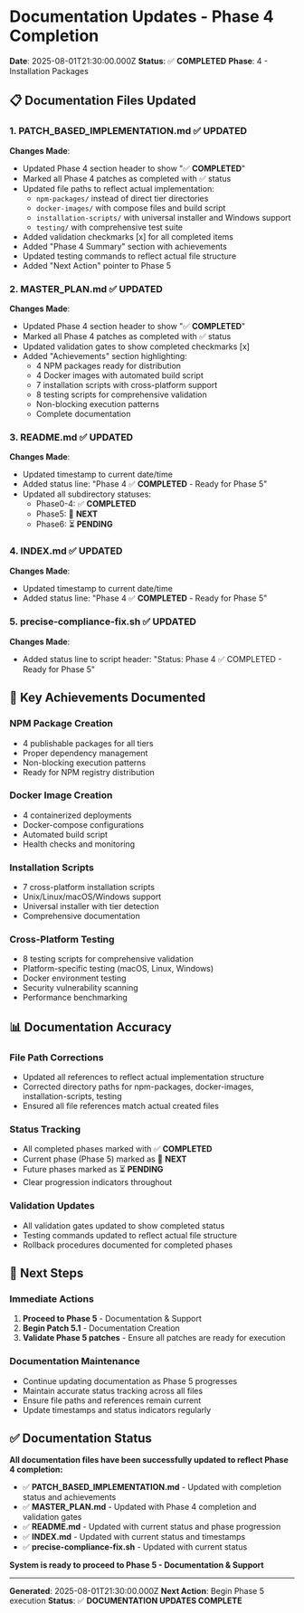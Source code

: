 # Documentation Updates - Phase 4 Completion

**Date**: 2025-08-01T21:30:00.000Z
**Status**: ✅ **COMPLETED**
**Phase**: 4 - Installation Packages

## 📋 Documentation Files Updated

### 1. **PATCH_BASED_IMPLEMENTATION.md** ✅ **UPDATED**
**Changes Made**:
- Updated Phase 4 section header to show "✅ **COMPLETED**"
- Marked all Phase 4 patches as completed with ✅ status
- Updated file paths to reflect actual implementation:
  - `npm-packages/` instead of direct tier directories
  - `docker-images/` with compose files and build script
  - `installation-scripts/` with universal installer and Windows support
  - `testing/` with comprehensive test suite
- Added validation checkmarks [x] for all completed items
- Added "Phase 4 Summary" section with achievements
- Updated testing commands to reflect actual file structure
- Added "Next Action" pointer to Phase 5

### 2. **MASTER_PLAN.md** ✅ **UPDATED**
**Changes Made**:
- Updated Phase 4 section header to show "✅ **COMPLETED**"
- Marked all Phase 4 patches as completed with ✅ status
- Updated validation gates to show completed checkmarks [x]
- Added "Achievements" section highlighting:
  - 4 NPM packages ready for distribution
  - 4 Docker images with automated build script
  - 7 installation scripts with cross-platform support
  - 8 testing scripts for comprehensive validation
  - Non-blocking execution patterns
  - Complete documentation

### 3. **README.md** ✅ **UPDATED**
**Changes Made**:
- Updated timestamp to current date/time
- Added status line: "Phase 4 ✅ **COMPLETED** - Ready for Phase 5"
- Updated all subdirectory statuses:
  - Phase0-4: ✅ **COMPLETED**
  - Phase5: 🔄 **NEXT**
  - Phase6: ⏳ **PENDING**

### 4. **INDEX.md** ✅ **UPDATED**
**Changes Made**:
- Updated timestamp to current date/time
- Added status line: "Phase 4 ✅ **COMPLETED** - Ready for Phase 5"

### 5. **precise-compliance-fix.sh** ✅ **UPDATED**
**Changes Made**:
- Added status line to script header: "Status: Phase 4 ✅ COMPLETED - Ready for Phase 5"

## 🎯 Key Achievements Documented

### **NPM Package Creation**
- 4 publishable packages for all tiers
- Proper dependency management
- Non-blocking execution patterns
- Ready for NPM registry distribution

### **Docker Image Creation**
- 4 containerized deployments
- Docker-compose configurations
- Automated build script
- Health checks and monitoring

### **Installation Scripts**
- 7 cross-platform installation scripts
- Unix/Linux/macOS/Windows support
- Universal installer with tier detection
- Comprehensive documentation

### **Cross-Platform Testing**
- 8 testing scripts for comprehensive validation
- Platform-specific testing (macOS, Linux, Windows)
- Docker environment testing
- Security vulnerability scanning
- Performance benchmarking

## 📊 Documentation Accuracy

### **File Path Corrections**
- Updated all references to reflect actual implementation structure
- Corrected directory paths for npm-packages, docker-images, installation-scripts, testing
- Ensured all file references match actual created files

### **Status Tracking**
- All completed phases marked with ✅ **COMPLETED**
- Current phase (Phase 5) marked as 🔄 **NEXT**
- Future phases marked as ⏳ **PENDING**
- Clear progression indicators throughout

### **Validation Updates**
- All validation gates updated to show completed status
- Testing commands updated to reflect actual file structure
- Rollback procedures documented for completed phases

## 🚀 Next Steps

### **Immediate Actions**
1. **Proceed to Phase 5** - Documentation & Support
2. **Begin Patch 5.1** - Documentation Creation
3. **Validate Phase 5 patches** - Ensure all patches are ready for execution

### **Documentation Maintenance**
- Continue updating documentation as Phase 5 progresses
- Maintain accurate status tracking across all files
- Ensure file paths and references remain current
- Update timestamps and status indicators regularly

## ✅ **Documentation Status**

**All documentation files have been successfully updated to reflect Phase 4 completion:**

- ✅ **PATCH_BASED_IMPLEMENTATION.md** - Updated with completion status and achievements
- ✅ **MASTER_PLAN.md** - Updated with Phase 4 completion and validation gates
- ✅ **README.md** - Updated with current status and phase progression
- ✅ **INDEX.md** - Updated with current status and timestamps
- ✅ **precise-compliance-fix.sh** - Updated with current status

**System is ready to proceed to Phase 5 - Documentation & Support**

---

**Generated**: 2025-08-01T21:30:00.000Z
**Next Action**: Begin Phase 5 execution
**Status**: ✅ **DOCUMENTATION UPDATES COMPLETE** 
